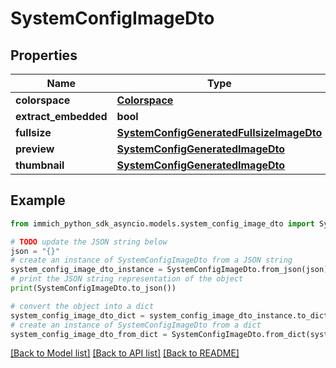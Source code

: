 # SystemConfigImageDto


## Properties

Name | Type | Description | Notes
------------ | ------------- | ------------- | -------------
**colorspace** | [**Colorspace**](Colorspace.md) |  | 
**extract_embedded** | **bool** |  | 
**fullsize** | [**SystemConfigGeneratedFullsizeImageDto**](SystemConfigGeneratedFullsizeImageDto.md) |  | 
**preview** | [**SystemConfigGeneratedImageDto**](SystemConfigGeneratedImageDto.md) |  | 
**thumbnail** | [**SystemConfigGeneratedImageDto**](SystemConfigGeneratedImageDto.md) |  | 

## Example

```python
from immich_python_sdk_asyncio.models.system_config_image_dto import SystemConfigImageDto

# TODO update the JSON string below
json = "{}"
# create an instance of SystemConfigImageDto from a JSON string
system_config_image_dto_instance = SystemConfigImageDto.from_json(json)
# print the JSON string representation of the object
print(SystemConfigImageDto.to_json())

# convert the object into a dict
system_config_image_dto_dict = system_config_image_dto_instance.to_dict()
# create an instance of SystemConfigImageDto from a dict
system_config_image_dto_from_dict = SystemConfigImageDto.from_dict(system_config_image_dto_dict)
```
[[Back to Model list]](../README.md#documentation-for-models) [[Back to API list]](../README.md#documentation-for-api-endpoints) [[Back to README]](../README.md)


